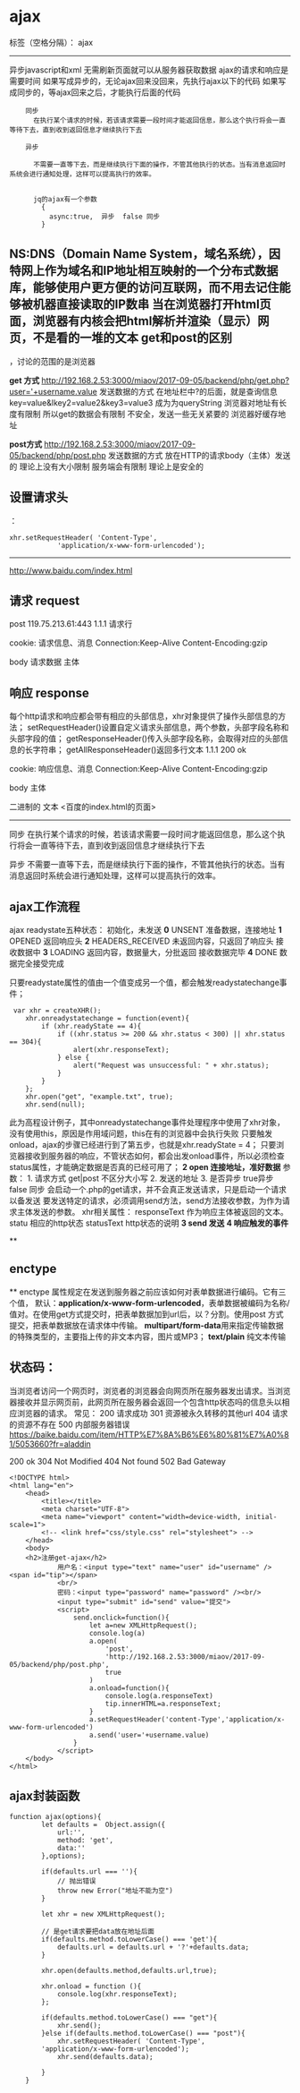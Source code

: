 ﻿# ajax  

标签（空格分隔）： ajax

---
异步javascript和xml
无需刷新页面就可以从服务器获取数据
ajax的请求和响应是需要时间
        如果写成异步的，无论ajax回来没回来，先执行ajax以下的代码
        如果写成同步的，等ajax回来之后，才能执行后面的代码
        
        同步
          在执行某个请求的时候，若该请求需要一段时间才能返回信息，那么这个执行将会一直等待下去，直到收到返回信息才继续执行下去

        异步
          
          不需要一直等下去，而是继续执行下面的操作，不管其他执行的状态。当有消息返回时系统会进行通知处理，这样可以提高执行的效率。


          jq的ajax有一个参数
            {
              async:true,  异步  false 同步
            }
NS:DNS（Domain Name System，域名系统），因特网上作为域名和IP地址相互映射的一个分布式数据库，能够使用户更方便的访问互联网，而不用去记住能够被机器直接读取的IP数串
当在浏览器打开html页面，浏览器有内核会把html解析并渲染（显示）网页，不是看的一堆的文本
get和post的区别
--------------------------------------------------
，讨论的范围的是浏览器 

**get 方式**
	http://192.168.2.53:3000/miaov/2017-09-05/backend/php/get.php?user='+username.value
	发送数据的方式
		在地址栏中?的后面，就是查询信息
			key=value&lkey2=value2&key3=value3 成为为queryString
	浏览器对地址有长度有限制
		所以get的数据会有限制
	不安全，发送一些无关紧要的
		浏览器好缓存地址

**post方式**
	http://192.168.2.53:3000/miaov/2017-09-05/backend/php/post.php
	发送数据的方式
		放在HTTP的请求body（主体）发送的
	理论上没有大小限制
		服务端会有限制
	理论上是安全的



设置请求头
-----

：

    xhr.setRequestHeader( 'Content-Type',
    			'application/x-www-form-urlencoded');


--------------------------------------------------------------

http://www.baidu.com/index.html

请求 request
-------------------------
post 119.75.213.61:443 1.1.1  请求行

cookie:                              请求信息、消息
Connection:Keep-Alive
Content-Encoding:gzip

body                                请求数据 主体


响应 response
---------------------------------
每个http请求和响应都会带有相应的头部信息，xhr对象提供了操作头部信息的方法；
setRequestHeader()设置自定义请求头部信息，两个参数，头部字段名称和头部字段的值；
getResponseHeader()传入头部字段名称，会取得对应的头部信息的长字符串；
getAllResponseHeader()返回多行文本
1.1.1 200 ok

cookie:                              响应信息、消息
Connection:Keep-Alive
Content-Encoding:gzip

body 主体

二进制的 文本
<百度的index.html的页面>

----------------------------
同步
	在执行某个请求的时候，若该请求需要一段时间才能返回信息，那么这个执行将会一直等待下去，直到收到返回信息才继续执行下去

异步
	不需要一直等下去，而是继续执行下面的操作，不管其他执行的状态。当有消息返回时系统会进行通知处理，这样可以提高执行的效率。





ajax工作流程
----------------------
ajax readystate五种状态：
初始化，未发送			**0**	UNSENT 
准备数据，连接地址		**1**	OPENED
返回响应头				**2**	HEADERS_RECEIVED   未返回内容，只返回了响应头
接收数据中				**3**	LOADING            返回内容，数据量大，分批返回
接收数据完毕			**4**	DONE               数据完全接受完成

只要readystate属性的值由一个值变成另一个值，都会触发readystatechange事件；

     var xhr = createXHR();        
        xhr.onreadystatechange = function(event){
            if (xhr.readyState == 4){
                if ((xhr.status >= 200 && xhr.status < 300) || xhr.status == 304){
                    alert(xhr.responseText);
                } else {
                    alert("Request was unsuccessful: " + xhr.status);
                }
            }
        };
        xhr.open("get", "example.txt", true);
        xhr.send(null);
此为高程设计例子，其中onreadystatechange事件处理程序中使用了xhr对象，没有使用this，原因是作用域问题，this在有的浏览器中会执行失败
只要触发onload，ajax的步骤已经进行到了第五步，也就是xhr.readyState = 4；
只要浏览器接收到服务器的响应，不管状态如何，都会出发onload事件，所以必须检查status属性，才能确定数据是否真的已经可用了；
**2 open 连接地址，准好数据**
	参数：
		1. 请求方式 get|post 不区分大小写
		2. 发送的地址
		3. 是否异步 true异步 false 同步
会启动一个.php的get请求，并不会真正发送请求，只是启动一个请求以备发送
要发送特定的请求，必须调用send方法，send方法接收参数，为作为请求主体发送的参数。
xhr相关属性：
responseText 作为响应主体被返回的文本。
statu 相应的http状态
statusText  http状态的说明
**3 send 发送**
**4 响应触发的事件**

**

enctype
-------

** enctype 属性规定在发送到服务器之前应该如何对表单数据进行编码。它有三个值，
	默认：**application/x-www-form-urlencoded**，表单数据被编码为名称/值对。在使用get方式提交时，把表单数据加到url后，以？分割。使用post 方式提交，把表单数据放在请求体中传输。
	**multipart/form-data**用来指定传输数据的特殊类型的，主要指上传的非文本内容，图片或MP3；
	**text/plain** 纯文本传输

状态码：
----
当浏览者访问一个网页时，浏览者的浏览器会向网页所在服务器发出请求。当浏览器接收并显示网页前，此网页所在服务器会返回一个包含http状态吗的信息头以相应浏览器的请求。
常见：
200 请求成功
301 资源被永久转移的其他url
404 请求的资源不存在
500 内部服务器错误
	https://baike.baidu.com/item/HTTP%E7%8A%B6%E6%80%81%E7%A0%81/5053660?fr=aladdin

200 ok 
304 Not Modified
404 Not found
502 Bad Gateway			
				
				
    <!DOCTYPE html>
    <html lang="en">
        <head>
            <title></title>
            <meta charset="UTF-8">
            <meta name="viewport" content="width=device-width, initial-scale=1">
            <!-- <link href="css/style.css" rel="stylesheet"> -->
        </head>
        <body>
        <h2>注册get-ajax</h2>
    			用户名：<input type="text" name="user" id="username" /><span id="tip"></span>
    			<br/>
    			密码：<input type="password" name="password" /><br/>
                <input type="submit" id="send" value="提交">
                <script>
                    send.onclick=function(){
                        let a=new XMLHttpRequest();
                        console.log(a)
                        a.open(
                            'post',
                            'http://192.168.2.53:3000/miaov/2017-09-05/backend/php/post.php',
                            true
                        )
                        a.onload=function(){
                            console.log(a.responseText)
                            tip.innerHTML=a.responseText;
                        }
                        a.setRequestHeader('content-Type','application/x-www-form-urlencoded')
                        a.send('user='+username.value)
                    }
                </script>
        </body>
    </html>

ajax封装函数
--------

    function ajax(options){
			let defaults =  Object.assign({
				url:'',
				method: 'get',
				data:''
			},options);

			if(defaults.url === ''){
				// 抛出错误
				throw new Error("地址不能为空")
			}

			let xhr = new XMLHttpRequest();

			// 是get请求要把data放在地址后面
			if(defaults.method.toLowerCase() === 'get'){
				defaults.url = defaults.url + '?'+defaults.data;
			}

			xhr.open(defaults.method,defaults.url,true);

			xhr.onload = function (){
				console.log(xhr.responseText);	
			};

			if(defaults.method.toLowerCase() === "get"){
				xhr.send();
			}else if(defaults.method.toLowerCase() === "post"){
				xhr.setRequestHeader( 'Content-Type',
			'application/x-www-form-urlencoded');
				xhr.send(defaults.data);

			}
		}